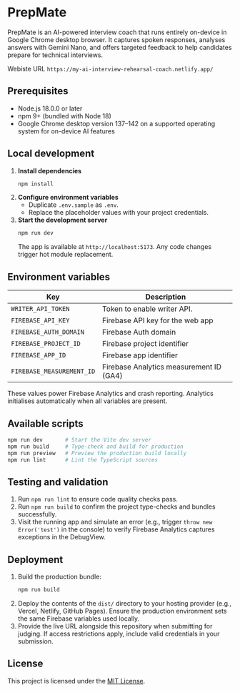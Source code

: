 # PrepMate

PrepMate is an AI-powered interview coach that runs entirely on-device in Google Chrome desktop browser. It captures spoken responses, analyses answers with Gemini Nano, and offers targeted feedback to help candidates prepare for technical interviews.

Webiste URL `https://my-ai-interview-rehearsal-coach.netlify.app/`

## Prerequisites

- Node.js 18.0.0 or later
- npm 9+ (bundled with Node 18)
- Google Chrome desktop version 137–142 on a supported operating system for on-device AI features

## Local development

1. **Install dependencies**
   ```bash
   npm install
   ```
2. **Configure environment variables**
   - Duplicate `.env.sample` as `.env`.
   - Replace the placeholder  values with your project credentials.
3. **Start the development server**
   ```bash
   npm run dev
   ```
   The app is available at `http://localhost:5173`. Any code changes trigger hot module replacement.

## Environment variables

| Key                     | Description                                   |
| ----------------------- | --------------------------------------------- |
| `WRITER_API_TOKEN`      | Token to enable writer API.                   |
| `FIREBASE_API_KEY`      | Firebase API key for the web app              |
| `FIREBASE_AUTH_DOMAIN`  | Firebase Auth domain                          |
| `FIREBASE_PROJECT_ID`   | Firebase project identifier                   |
| `FIREBASE_APP_ID`       | Firebase app identifier                       |
| `FIREBASE_MEASUREMENT_ID` | Firebase Analytics measurement ID (GA4)    |

These values power Firebase Analytics and crash reporting. Analytics initialises automatically when all variables are present.

## Available scripts

```bash
npm run dev       # Start the Vite dev server
npm run build     # Type-check and build for production
npm run preview   # Preview the production build locally
npm run lint      # Lint the TypeScript sources
```

## Testing and validation

1. Run `npm run lint` to ensure code quality checks pass.
2. Run `npm run build` to confirm the project type-checks and bundles successfully.
3. Visit the running app and simulate an error (e.g., trigger `throw new Error('test')` in the console) to verify Firebase Analytics captures exceptions in the DebugView.

## Deployment

1. Build the production bundle:
   ```bash
   npm run build
   ```
2. Deploy the contents of the `dist/` directory to your hosting provider (e.g., Vercel, Netlify, GitHub Pages). Ensure the production environment sets the same Firebase variables used locally.
3. Provide the live URL alongside this repository when submitting for judging. If access restrictions apply, include valid credentials in your submission.

## License

This project is licensed under the [MIT License](./LICENSE).

